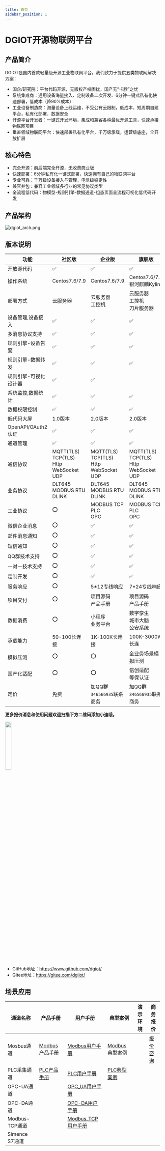 ```yaml
---
title: 首页
sidebar_position: 1
---
```


# DGIOT开源物联网平台

## 产品简介

DGIOT是国内首款轻量级开源工业物联网平台，我们致力于提供五类物联网解决方案：

+ 国企/研究院：平台代码开源，无版权产权困扰，国产无“卡脖”之忧
+ 系统集成商：通用设备海量接入、定制设备二次开发、6分钟一键式私有化快速部署，低成本（降90%成本）
+ 工业设备制造商：海量设备上线运维，不受公有云限制，低成本，短周期自建平台，私有化部署，数据安全
+ 开源平台开发者：一键式开发环境，集成和兼容各种最优开源工具，快速承接物联网项目
+ 垂直领域物联网平台：快速部署私有化平台，千万级承载，运营级底座，全开放扩展

## 核心特色

+ 完全开源：前后端完全开源，无收费商业版
+ 快速部署：6分钟私有化一键式部署，快速拥有自己的物联网平台
+ 专业可靠：千万级设备接入与管理，电信级稳定性
+ 兼容并包：兼容工业领域多行业的常见协议类型
+ 全流程低代码：物模型-规则引擎-数据通道-组态页面全流程可视化低代码开发

## 产品架构

![dgiot_arch.png](https://dgiot-1253666439.cos.ap-shanghai-fsi.myqcloud.com/shuwa_tech/zh/dgiot_arch.png)

## 版本说明

| 功能               | 社区版                                              | 企业版                                                   | 旗舰版                                                    | 
|------------------|--------------------------------------------------|-------------------------------------------------------|--------------------------------------------------------|
| 开放源代码            | ✅                                                | ✅                                                     | ✅                                                      |
| 操作系统             | Centos7.6/7.9                                    | Centos7.6/7.9                                         | Centos7.6/7.9<br/>银河麒麟Kylin                            | 
| 部署方式             | 云服务器                                             | 云服务器<br/>工控机                                          | 云服务器<br/>工控机<br/>刀片服务器                                 |
| 设备管理,设备接入        | ✅                                                | ✅                                                     | ✅                                                      |
| 多消息协议支持          | ✅                                                | ✅                                                     | ✅                                                      |
| 规则引擎-设备告警        | ✅                                                | ✅                                                     | ✅                                                      |
| 规则引擎-数据转发        | ✅                                                | ✅                                                     | ✅                                                      |
| 规则引擎-可视化设计器      | ✅                                                | ✅                                                     |
| 系统监控,数据统计        | ✅                                                | ✅                                                     | ✅                                                      |
| 数据权限控制           | ✅                                                | ✅                                                     | ✅                                                      |
| 低代码大屏            | 1.0版本                                            | 2.0版本                                                 | 2.0版本                                                  |
| OpenAPI/OAuth2认证 | ✅                                                | ✅                                                     | ✅                                                      |
| 通道管理             | ✅                                                | ✅                                                     | ✅                                                      |
| 通信协议             | MQTT(TLS)<br/>TCP(TLS)<br/>Http<br/>WebSocket<br/>UDP | MQTT(TLS)<br/>TCP(TLS)<br/>Http<br/>WebSocket<br/>UDP | MQTT(TLS)<br/>TCP(TLS)<br/>Http<br/>WebSocket<br/>UDP  |
| 业务协议             | DLT645<br/>MODBUS RTU<br/>DLINK                       | DLT645<br/>MODBUS RTU<br/>DLINK                       | DLT645<br/>MODBUS RTU<br/>DLINK                        |
| 工业协议             | ⭕                                                | MODBUS TCP<br/>PLC<br/>OPC                            | MODBUS TCP<br/>PLC<br/>OPC                             |
| 微信企业消息           | ⭕                                                | ✅                                                     | ✅                                                      |
| 邮件消息通知           | ⭕                                                | ✅                                                     | ✅                                                      |
| 短信通知             | ⭕                                                | ✅                                                     | ✅                                                      |
| QQ群技术支持          | ⭕                                                | ✅                                                     | ✅                                                      |
| 一对一技术支持          | ⭕                                                | ✅                                                     | ✅                                                      |
| 定制开发             | ⭕                                                | ✅                                                     | ✅                                                      |
| 服务响应             | ⭕                                                | 5*12专线响应                                              | 7*24专线响应                                               | 
| 项目交付             | ⭕                                                | 项目源码 <br/>产品手册                                         | 项目源码<br/> 产品手册                                          | 
| 数据消费             | ⭕                                                | 小程序 <br/>业务平台                                          | 数字孪生<br/> 城市大脑 <br/>公安系统                                 | 
| 承载能力             | 50-100长连接                                        | 1K-100K长连接                                            | 100K-3000W长连                                           |
| 模拟压测             | ⭕                                                | ⭕                                                     | 全业务场景模拟压测                                              |
| 国产化适配            | ⭕                                                | ⭕                                                     | 信创适配<br/>等保认证                                          |
| 定价               | 免费                                               | 加QQ群`346566935`联系商务                              | 加QQ群`346566935`联系商务                               |

**更多报价消息和使用问题欢迎扫描下方二维码添加小迪哦。**

<img width="20%" src="https://dgiot-1253666439.cos.ap-shanghai-fsi.myqcloud.com/shuwa_tech/zh/news/%E5%B0%8F%E8%BF%AA%E5%BE%AE%E4%BF%A1.jpg" />

+ GitHub地址：https://www.github.com/dgiot/
+ Gitee地址：https://gitee.com/dgiiot/

## 场景应用

| 通道名称        | 产品手册                                                           | 用户手册                                                         | 典型案例                                      | 演示环境 | 商务报价                         |
|-------------|----------------------------------------------------------------|--------------------------------------------------------------|-------------------------------------------|------|------------------------------|
| Mosbus通道    | [Modbus产品手册](./product_doc/docs/product_manual/modbus_channel) | [Modbus用户手册](./user_manual/docs/user_manual/modbus_channel)  | [Modbus典型案例](./classic_case/docs/modbus/) |      | [报价咨询](./classic_case/docs/) |
| PLC采集通道     | [PLC产品手册](./product_doc/docs/product_manual/PLC_channel)       | [PLC用户手册](./user_manual/docs/user_manual/plc_channel)        | [PLC典型案例](./classic_case/docs/PLC/)       |      |                              |
| OPC-UA通道    |                                                                | [OPC_UA用户手册](./user_manual/docs/user_manual/opc_ua/)         |                                           |      |                              |
| OPC-DA通道    |                                                                | [OPC-DA用户手册](./user_manual/docs/user_manual/opc_da/)         |                                           |      |
| Modbus-TCP通道 |                                                                | [Modbus_TCP用户手册](./user_manual/docs/user_manual/modbus_tcp/) |                                           |      |
| Simence S7通道 |                                                                |                                                              |                                           |      |

